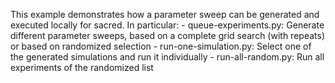 This example demonstrates how a parameter sweep can be generated and executed locally for sacred. In particular: 
    - queue-experiments.py: Generate different parameter sweeps, based on a complete grid search (with repeats) or based on randomized selection
    - run-one-simulation.py: Select one of the generated simulations and run it individually
    - run-all-random.py: Run all experiments of the randomized list
